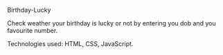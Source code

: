 Birthday-Lucky

Check weather your birthday is lucky or not by entering you dob and you favourite number.

Technologies used: HTML, CSS, JavaScript.